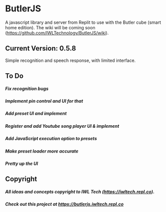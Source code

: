 # ButlerJS

 A javascript library and server from Replit to use with the Butler cube (smart home edition). The wiki will be coming soon (https://github.com/IWLTechnology/ButlerJS/wiki).

## Current Version: 0.5.8

  Simple recognition and speech response, with limited interface.

## To Do

  ##### Fix recognition bugs
  ##### Implement pin control and UI for that
  ##### Add preset UI and implement
  ##### Register and add Youtube song player UI & implement
  ##### Add JavaScript execution option to presets
  ##### Make preset loader more accurate
  ##### Pretty up the UI

## Copyright

  ##### All ideas and concepts copyright to IWL Tech (https://iwltech.repl.co).
  ##### Check out this project at https://butlerjs.iwltech.repl.co
